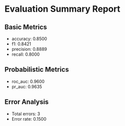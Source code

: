 # Evaluation Summary Report

## Basic Metrics

- accuracy: 0.8500
- f1: 0.8421
- precision: 0.8889
- recall: 0.8000

## Probabilistic Metrics

- roc_auc: 0.9600
- pr_auc: 0.9635

## Error Analysis

- Total errors: 3
- Error rate: 0.1500
